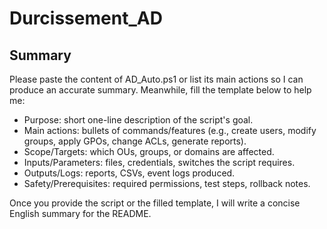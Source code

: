 # Durcissement_AD
## Summary

Please paste the content of AD_Auto.ps1 or list its main actions so I can produce an accurate summary. Meanwhile, fill the template below to help me:

- Purpose: short one-line description of the script's goal.
- Main actions: bullets of commands/features (e.g., create users, modify groups, apply GPOs, change ACLs, generate reports).
- Scope/Targets: which OUs, groups, or domains are affected.
- Inputs/Parameters: files, credentials, switches the script requires.
- Outputs/Logs: reports, CSVs, event logs produced.
- Safety/Prerequisites: required permissions, test steps, rollback notes.

Once you provide the script or the filled template, I will write a concise English summary for the README.